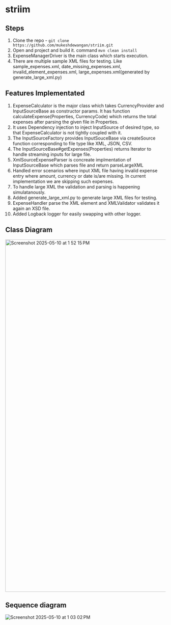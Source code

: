 # striim

## Steps 
1. Clone the repo - `git clone https://github.com/mukeshdewangan/striim.git`
2. Open and project and build it. command `mvn clean install`
3. ExpenseManagerDriver is the main class which starts execution.
4. There are multiple sample XML files for testing. Like sample_expenses.xml, date_missing_expenses.xml, invalid_element_expenses.xml, large_expenses.xml(generated by generate_large_xml.py)

## Features Implementated
1. ExpenseCalculator is the major class which takes CurrencyProvider and InputSourceBase as constructor params. It has function calculateExpense(Properties, CurrencyCode) which returns the total expenses after parsing the given file in Properties. 
2. It uses Dependency injection to inject InputSource of desired type, so that ExpenseCalculator is not tightly coupled with it.
3. The InputSourceFactory provides InputSouceBase via createSource function corresponding to file type like XML, JSON, CSV.
4. The InputSourceBase#getExpenses(Properties) returns Iterator<ExpenseEntry> to handle streaming inputs for large file.   
5. XmlSourceExpenseParser is concreate implmentation of InputSourceBase which parses file and return  parseLargeXML
6. Handled error scenarios where input XML file having invalid expense entry where amount, currency or date is/are missing. In current implementation we are skipping such expenses.  
7. To handle large XML the validation and parsing is happening simulatanously.
8. Added generate_large_xml.py to generate large XML files for testing. 
9. ExpenseHandler parse the <expense> XML element and XMLValidator validates it again an XSD file.
10. Added Logback logger for easily swapping with other logger.


## Class Diagram 
<img width="1107" alt="Screenshot 2025-05-10 at 1 52 15 PM" src="https://github.com/user-attachments/assets/a7d4b8c7-b04b-4396-a853-fe988918d204" />

## Sequence diagram 
![Screenshot 2025-05-10 at 1 03 02 PM](https://github.com/user-attachments/assets/47f3d557-e17c-4b8b-8117-d78f3d3fb2b5)

